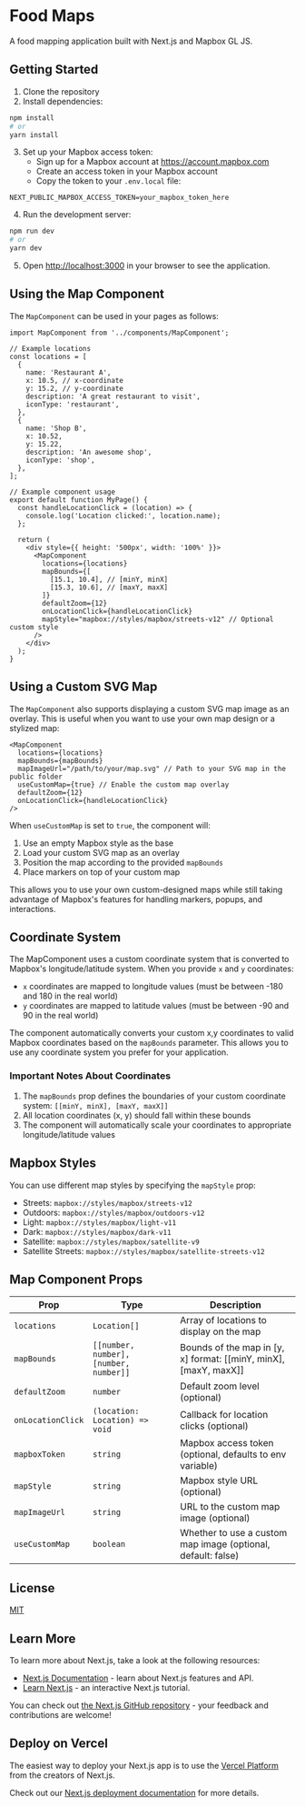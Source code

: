 # Food Maps

A food mapping application built with Next.js and Mapbox GL JS.

## Getting Started

1. Clone the repository
2. Install dependencies:

```bash
npm install
# or
yarn install
```

3. Set up your Mapbox access token:
   - Sign up for a Mapbox account at https://account.mapbox.com
   - Create an access token in your Mapbox account
   - Copy the token to your `.env.local` file:

```
NEXT_PUBLIC_MAPBOX_ACCESS_TOKEN=your_mapbox_token_here
```

4. Run the development server:

```bash
npm run dev
# or
yarn dev
```

5. Open [http://localhost:3000](http://localhost:3000) in your browser to see the application.

## Using the Map Component

The `MapComponent` can be used in your pages as follows:

```tsx
import MapComponent from '../components/MapComponent';

// Example locations
const locations = [
  {
    name: 'Restaurant A',
    x: 10.5, // x-coordinate
    y: 15.2, // y-coordinate
    description: 'A great restaurant to visit',
    iconType: 'restaurant',
  },
  {
    name: 'Shop B',
    x: 10.52,
    y: 15.22,
    description: 'An awesome shop',
    iconType: 'shop',
  },
];

// Example component usage
export default function MyPage() {
  const handleLocationClick = (location) => {
    console.log('Location clicked:', location.name);
  };

  return (
    <div style={{ height: '500px', width: '100%' }}>
      <MapComponent
        locations={locations}
        mapBounds={[
          [15.1, 10.4], // [minY, minX]
          [15.3, 10.6], // [maxY, maxX]
        ]}
        defaultZoom={12}
        onLocationClick={handleLocationClick}
        mapStyle="mapbox://styles/mapbox/streets-v12" // Optional custom style
      />
    </div>
  );
}
```

## Using a Custom SVG Map

The `MapComponent` also supports displaying a custom SVG map image as an overlay. This is useful when you want to use your own map design or a stylized map:

```tsx
<MapComponent
  locations={locations}
  mapBounds={mapBounds}
  mapImageUrl="/path/to/your/map.svg" // Path to your SVG map in the public folder
  useCustomMap={true} // Enable the custom map overlay
  defaultZoom={12}
  onLocationClick={handleLocationClick}
/>
```

When `useCustomMap` is set to `true`, the component will:

1. Use an empty Mapbox style as the base
2. Load your custom SVG map as an overlay
3. Position the map according to the provided `mapBounds`
4. Place markers on top of your custom map

This allows you to use your own custom-designed maps while still taking advantage of Mapbox's features for handling markers, popups, and interactions.

## Coordinate System

The MapComponent uses a custom coordinate system that is converted to Mapbox's longitude/latitude system. When you provide `x` and `y` coordinates:

- `x` coordinates are mapped to longitude values (must be between -180 and 180 in the real world)
- `y` coordinates are mapped to latitude values (must be between -90 and 90 in the real world)

The component automatically converts your custom x,y coordinates to valid Mapbox coordinates based on the `mapBounds` parameter. This allows you to use any coordinate system you prefer for your application.

### Important Notes About Coordinates

1. The `mapBounds` prop defines the boundaries of your custom coordinate system: `[[minY, minX], [maxY, maxX]]`
2. All location coordinates (x, y) should fall within these bounds
3. The component will automatically scale your coordinates to appropriate longitude/latitude values

## Mapbox Styles

You can use different map styles by specifying the `mapStyle` prop:

- Streets: `mapbox://styles/mapbox/streets-v12`
- Outdoors: `mapbox://styles/mapbox/outdoors-v12`
- Light: `mapbox://styles/mapbox/light-v11`
- Dark: `mapbox://styles/mapbox/dark-v11`
- Satellite: `mapbox://styles/mapbox/satellite-v9`
- Satellite Streets: `mapbox://styles/mapbox/satellite-streets-v12`

## Map Component Props

| Prop              | Type                                   | Description                                                      |
| ----------------- | -------------------------------------- | ---------------------------------------------------------------- |
| `locations`       | `Location[]`                           | Array of locations to display on the map                         |
| `mapBounds`       | `[[number, number], [number, number]]` | Bounds of the map in [y, x] format: [[minY, minX], [maxY, maxX]] |
| `defaultZoom`     | `number`                               | Default zoom level (optional)                                    |
| `onLocationClick` | `(location: Location) => void`         | Callback for location clicks (optional)                          |
| `mapboxToken`     | `string`                               | Mapbox access token (optional, defaults to env variable)         |
| `mapStyle`        | `string`                               | Mapbox style URL (optional)                                      |
| `mapImageUrl`     | `string`                               | URL to the custom map image (optional)                           |
| `useCustomMap`    | `boolean`                              | Whether to use a custom map image (optional, default: false)     |

## License

[MIT](LICENSE)

## Learn More

To learn more about Next.js, take a look at the following resources:

- [Next.js Documentation](https://nextjs.org/docs) - learn about Next.js features and API.
- [Learn Next.js](https://nextjs.org/learn) - an interactive Next.js tutorial.

You can check out [the Next.js GitHub repository](https://github.com/vercel/next.js) - your feedback and contributions are welcome!

## Deploy on Vercel

The easiest way to deploy your Next.js app is to use the [Vercel Platform](https://vercel.com/new?utm_medium=default-template&filter=next.js&utm_source=create-next-app&utm_campaign=create-next-app-readme) from the creators of Next.js.

Check out our [Next.js deployment documentation](https://nextjs.org/docs/app/building-your-application/deploying) for more details.
